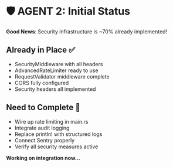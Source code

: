 # 🛡️ AGENT 2: Initial Status

**Good News**: Security infrastructure is ~70% already implemented!

## Already in Place ✅
- SecurityMiddleware with all headers
- AdvancedRateLimiter ready to use
- RequestValidator middleware complete
- CORS fully configured
- Security headers all implemented

## Need to Complete 🔄
- Wire up rate limiting in main.rs
- Integrate audit logging
- Replace println! with structured logs
- Connect Sentry properly
- Verify all security measures active

**Working on integration now...**

